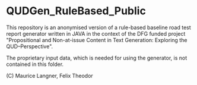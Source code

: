 # QUDGen_RuleBased_Public


This repository is an anonymised version of a rule-based baseline road test report generator written in JAVA in the context of the DFG funded project 
"Propositional and Non-at-issue Content in Text Generation: Exploring the QUD–Perspective".

The proprietary input data, which is needed for using the generator, is not contained in this folder.

(C) Maurice Langner, Felix Theodor
